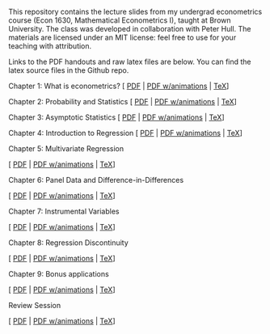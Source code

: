 This repository contains the lecture slides from my undergrad econometrics course (Econ 1630, Mathematical Econometrics I), taught at Brown University. The class was developed in collaboration with Peter Hull. The materials are licensed under an MIT license: feel free to use for your teaching with attribution. 

Links to the PDF handouts and raw latex files are below. You can find the latex source files in the Github repo.

Chapter 1: What is econometrics? 
[ [PDF](Lectures/Chapter1/Chapter1_v1_handout.pdf) | [PDF w/animations](Lectures/Chapter1/Chapter1_v1.pdf) | [TeX](Lectures/Chapter1/Chapter1_v1.tex)]

Chapter 2: Probability and Statistics
[ [PDF](Lectures/Chapter2/Chapter2_v1_handout.pdf) | [PDF w/animations](Lectures/Chapter1/Chapter2_v1.pdf) | [TeX](Lectures/Chapter2/Chapter2_v1.tex)]
	
Chapter 3: Asymptotic Statistics
[ [PDF](Lectures/Chapter3/Chapter3_v1_handout.pdf) | [PDF w/animations](Lectures/Chapter3/Chapter3_v1.pdf) | [TeX](Lectures/Chapter3/Chapter3_v1.tex)]

	
Chapter 4: Introduction to Regression
[ [PDF](Lectures/Chapter4/Chapter4_v1_handout.pdf) | [PDF w/animations](Lectures/Chapter4/Chapter4_v1.pdf) | [TeX](Lectures/Chapter4/Chapter4_v1.tex)]


	
Chapter 5: Multivariate Regression

[ [PDF](Lectures/Chapter5/Chapter5_v1_handout.pdf) | [PDF w/animations](Lectures/Chapter5/Chapter5_v1.pdf) | [TeX](Lectures/Chapter5/Chapter5_v1.tex)]


Chapter 6: Panel Data and Difference-in-Differences

[ [PDF](Lectures/Chapter6/Chapter6_v1_handout.pdf) | [PDF w/animations](Lectures/Chapter6/Chapter6_v1.pdf) | [TeX](Lectures/Chapter6/Chapter6_v1.tex)]


Chapter 7: Instrumental Variables

[ [PDF](Lectures/Chapter7/Chapter7_v1_handout.pdf) | [PDF w/animations](Lectures/Chapter7/Chapter7_v1.pdf) | [TeX](Lectures/Chapter7/Chapter7_v1.tex)]


Chapter 8: Regression Discontinuity

[ [PDF](Lectures/Chapter8/Chapter8_v1_handout.pdf) | [PDF w/animations](Lectures/Chapter8/Chapter8_v1.pdf) | [TeX](Lectures/Chapter8/Chapter8_v1.tex)]

Chapter 9: Bonus applications

[ [PDF](Lectures/Chapter9/Chapter9_v1_handout.pdf) | [PDF w/animations](Lectures/Chapter9/Chapter9_v1.pdf) | [TeX](Lectures/Chapter9/Chapter9_v1.tex)]


Review Session

[ [PDF](Lectures/ReviewSession/review_session_handout.pdf) | [PDF w/animations](Lectures/ReviewSession/review_session.pdf) | [TeX](Lectures/ReviewSession/review_session.tex)]
